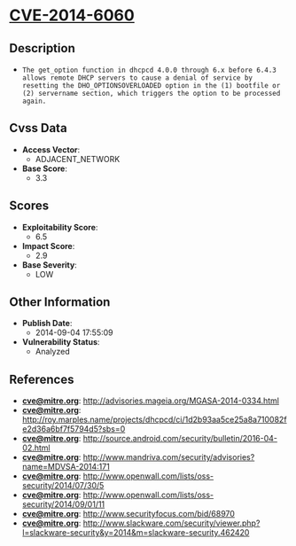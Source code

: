 
# [CVE-2014-6060](http://advisories.mageia.org/MGASA-2014-0334.html)

## Description

- `The get_option function in dhcpcd 4.0.0 through 6.x before 6.4.3 allows remote DHCP servers to cause a denial of service by resetting the DHO_OPTIONSOVERLOADED option in the (1) bootfile or (2) servername section, which triggers the option to be processed again.`

## Cvss Data

- **Access Vector**:
  - ADJACENT_NETWORK
- **Base Score**:
  - 3.3

## Scores

- **Exploitability Score**:
  - 6.5
- **Impact Score**:
  - 2.9
- **Base Severity**:
  - LOW

## Other Information

- **Publish Date**:
  - 2014-09-04 17:55:09
- **Vulnerability Status**:
  - Analyzed

## References

- **cve@mitre.org**: http://advisories.mageia.org/MGASA-2014-0334.html
- **cve@mitre.org**: http://roy.marples.name/projects/dhcpcd/ci/1d2b93aa5ce25a8a710082fe2d36a6bf7f5794d5?sbs=0
- **cve@mitre.org**: http://source.android.com/security/bulletin/2016-04-02.html
- **cve@mitre.org**: http://www.mandriva.com/security/advisories?name=MDVSA-2014:171
- **cve@mitre.org**: http://www.openwall.com/lists/oss-security/2014/07/30/5
- **cve@mitre.org**: http://www.openwall.com/lists/oss-security/2014/09/01/11
- **cve@mitre.org**: http://www.securityfocus.com/bid/68970
- **cve@mitre.org**: http://www.slackware.com/security/viewer.php?l=slackware-security&y=2014&m=slackware-security.462420
